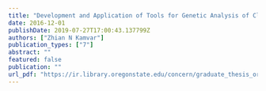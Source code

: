 ```yaml
---
title: "Development and Application of Tools for Genetic Analysis of Clonal Populations"
date: 2016-12-01
publishDate: 2019-07-27T17:00:43.137799Z
authors: ["Zhian N Kamvar"]
publication_types: ["7"]
abstract: ""
featured: false
publication: ""
url_pdf: "https://ir.library.oregonstate.edu/concern/graduate_thesis_or_dissertations/dz010t67t"
---
```


